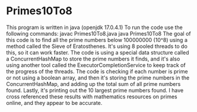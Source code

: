 # Primes10To8
This program is written in java (openjdk 17.0.4.1)
To run the code use the following commands: 
javac Primes10To8.java
java Primes10To8
The goal of this code is to find all the prime numbers below 100000000 (10^8) using a method called the Sieve of Eratosthenes. It's using 8 pooled threads to do this, so it can work faster. The code is using a special data structure called a ConcurrentHashMap to store the prime numbers it finds, and it's also using another tool called the ExecutorCompletionService to keep track of the progress of the threads. The code is checking if each number is prime or not using a boolean array, and then it's storing the prime numbers in the ConcurrentHashMap, and adding up the total sum of all prime numbers found. Lastly, it's printing out the 10 largest prime numbers found. I have cross referenced these results with mathematics resources on primes online, and they appear to be accurate. 


